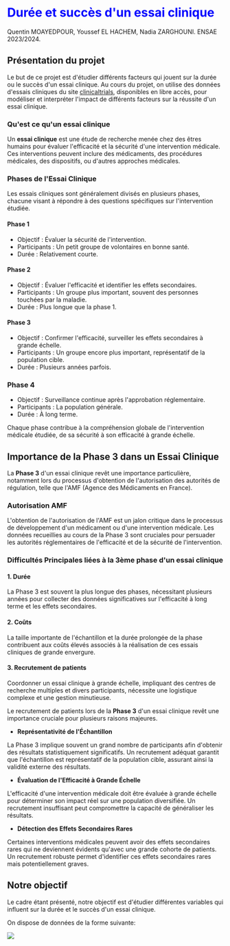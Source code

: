 # <span style="color:blue">**Durée et succès d'un essai clinique**</span>

Quentin MOAYEDPOUR, Youssef EL HACHEM, Nadia ZARGHOUNI.
ENSAE 2023/2024.

## Présentation du projet

Le but de ce projet est d'étudier différents facteurs qui jouent sur la durée ou le succès d'un essai clinique. Au cours du projet, on utilise des données d'essais cliniques du site [clinicaltrials](https://clinicaltrials.gov/), disponibles en libre accès, pour modéliser et interpréter l'impact de différents facteurs sur la réussite d'un essai clinique.

### Qu'est ce qu'un essai clinique

Un **essai clinique** est une étude de recherche menée chez des êtres humains pour évaluer l'efficacité et la sécurité d'une intervention médicale. Ces interventions peuvent inclure des médicaments, des procédures médicales, des dispositifs, ou d'autres approches médicales.

### Phases de l'Essai Clinique

Les essais cliniques sont généralement divisés en plusieurs phases, chacune visant à répondre à des questions spécifiques sur l'intervention étudiée.

#### Phase 1

- Objectif : Évaluer la sécurité de l'intervention.
- Participants : Un petit groupe de volontaires en bonne santé.
- Durée : Relativement courte.

#### Phase 2

- Objectif : Évaluer l'efficacité et identifier les effets secondaires.
- Participants : Un groupe plus important, souvent des personnes touchées par la maladie.
- Durée : Plus longue que la phase 1.

#### Phase 3

- Objectif : Confirmer l'efficacité, surveiller les effets secondaires à grande échelle.
- Participants : Un groupe encore plus important, représentatif de la population cible.
- Durée : Plusieurs années parfois.

### Phase 4

- Objectif : Surveillance continue après l'approbation réglementaire.
- Participants : La population générale.
- Durée : À long terme.

Chaque phase contribue à la compréhension globale de l'intervention médicale étudiée, de sa sécurité à son efficacité à grande échelle.

## Importance de la Phase 3 dans un Essai Clinique

La **Phase 3** d'un essai clinique revêt une importance particulière, notamment lors du processus d'obtention de l'autorisation des autorités de régulation, telle que l'AMF (Agence des Médicaments en France).

### Autorisation AMF

L'obtention de l'autorisation de l'AMF est un jalon critique dans le processus de développement d'un médicament ou d'une intervention médicale. Les données recueillies au cours de la Phase 3 sont cruciales pour persuader les autorités réglementaires de l'efficacité et de la sécurité de l'intervention.

### Difficultés Principales liées à la 3ème phase d'un essai clinique

#### 1. Durée

La Phase 3 est souvent la plus longue des phases, nécessitant plusieurs années pour collecter des données significatives sur l'efficacité à long terme et les effets secondaires.

#### 2. Coûts

La taille importante de l'échantillon et la durée prolongée de la phase contribuent aux coûts élevés associés à la réalisation de ces essais cliniques de grande envergure.

#### 3. Recrutement de patients

Coordonner un essai clinique à grande échelle, impliquant des centres de recherche multiples et divers participants, nécessite une logistique complexe et une gestion minutieuse.

Le recrutement de patients lors de la **Phase 3** d'un essai clinique revêt une importance cruciale pour plusieurs raisons majeures.

* **Représentativité de l'Échantillon**

La Phase 3 implique souvent un grand nombre de participants afin d'obtenir des résultats statistiquement significatifs. Un recrutement adéquat garantit que l'échantillon est représentatif de la population cible, assurant ainsi la validité externe des résultats.

* **Évaluation de l'Efficacité à Grande Échelle**

L'efficacité d'une intervention médicale doit être évaluée à grande échelle pour déterminer son impact réel sur une population diversifiée. Un recrutement insuffisant peut compromettre la capacité de généraliser les résultats.

* **Détection des Effets Secondaires Rares**

Certaines interventions médicales peuvent avoir des effets secondaires rares qui ne deviennent évidents qu'avec une grande cohorte de patients. Un recrutement robuste permet d'identifier ces effets secondaires rares mais potentiellement graves.

## Notre objectif

Le cadre étant présenté, notre objectif est d'étudier différentes variables qui influent sur la durée et le succès d'un essai clinique.

On dispose de données de la forme suivante:

![](images/Image1.png)